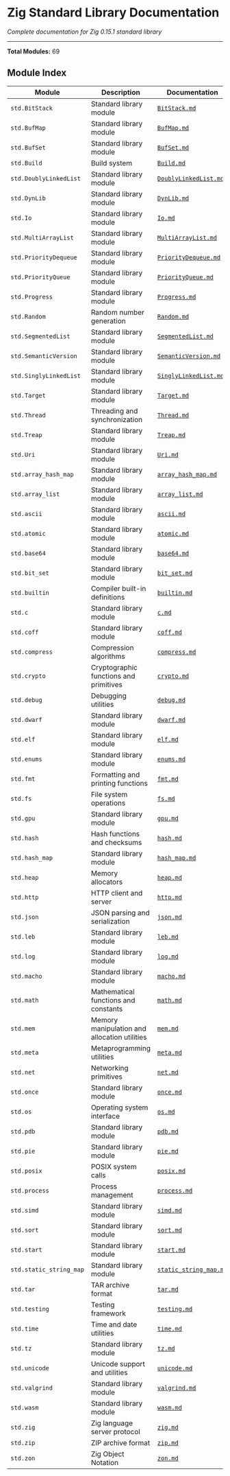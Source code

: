 # Zig Standard Library Documentation

*Complete documentation for Zig 0.15.1 standard library*

---

**Total Modules:** 69

## Module Index

| Module | Description | Documentation |
|--------|-------------|---------------|
| `std.BitStack` | Standard library module | [`BitStack.md`](./BitStack.md) |
| `std.BufMap` | Standard library module | [`BufMap.md`](./BufMap.md) |
| `std.BufSet` | Standard library module | [`BufSet.md`](./BufSet.md) |
| `std.Build` | Build system | [`Build.md`](./Build.md) |
| `std.DoublyLinkedList` | Standard library module | [`DoublyLinkedList.md`](./DoublyLinkedList.md) |
| `std.DynLib` | Standard library module | [`DynLib.md`](./DynLib.md) |
| `std.Io` | Standard library module | [`Io.md`](./Io.md) |
| `std.MultiArrayList` | Standard library module | [`MultiArrayList.md`](./MultiArrayList.md) |
| `std.PriorityDequeue` | Standard library module | [`PriorityDequeue.md`](./PriorityDequeue.md) |
| `std.PriorityQueue` | Standard library module | [`PriorityQueue.md`](./PriorityQueue.md) |
| `std.Progress` | Standard library module | [`Progress.md`](./Progress.md) |
| `std.Random` | Random number generation | [`Random.md`](./Random.md) |
| `std.SegmentedList` | Standard library module | [`SegmentedList.md`](./SegmentedList.md) |
| `std.SemanticVersion` | Standard library module | [`SemanticVersion.md`](./SemanticVersion.md) |
| `std.SinglyLinkedList` | Standard library module | [`SinglyLinkedList.md`](./SinglyLinkedList.md) |
| `std.Target` | Standard library module | [`Target.md`](./Target.md) |
| `std.Thread` | Threading and synchronization | [`Thread.md`](./Thread.md) |
| `std.Treap` | Standard library module | [`Treap.md`](./Treap.md) |
| `std.Uri` | Standard library module | [`Uri.md`](./Uri.md) |
| `std.array_hash_map` | Standard library module | [`array_hash_map.md`](./array_hash_map.md) |
| `std.array_list` | Standard library module | [`array_list.md`](./array_list.md) |
| `std.ascii` | Standard library module | [`ascii.md`](./ascii.md) |
| `std.atomic` | Standard library module | [`atomic.md`](./atomic.md) |
| `std.base64` | Standard library module | [`base64.md`](./base64.md) |
| `std.bit_set` | Standard library module | [`bit_set.md`](./bit_set.md) |
| `std.builtin` | Compiler built-in definitions | [`builtin.md`](./builtin.md) |
| `std.c` | Standard library module | [`c.md`](./c.md) |
| `std.coff` | Standard library module | [`coff.md`](./coff.md) |
| `std.compress` | Compression algorithms | [`compress.md`](./compress.md) |
| `std.crypto` | Cryptographic functions and primitives | [`crypto.md`](./crypto.md) |
| `std.debug` | Debugging utilities | [`debug.md`](./debug.md) |
| `std.dwarf` | Standard library module | [`dwarf.md`](./dwarf.md) |
| `std.elf` | Standard library module | [`elf.md`](./elf.md) |
| `std.enums` | Standard library module | [`enums.md`](./enums.md) |
| `std.fmt` | Formatting and printing functions | [`fmt.md`](./fmt.md) |
| `std.fs` | File system operations | [`fs.md`](./fs.md) |
| `std.gpu` | Standard library module | [`gpu.md`](./gpu.md) |
| `std.hash` | Hash functions and checksums | [`hash.md`](./hash.md) |
| `std.hash_map` | Standard library module | [`hash_map.md`](./hash_map.md) |
| `std.heap` | Memory allocators | [`heap.md`](./heap.md) |
| `std.http` | HTTP client and server | [`http.md`](./http.md) |
| `std.json` | JSON parsing and serialization | [`json.md`](./json.md) |
| `std.leb` | Standard library module | [`leb.md`](./leb.md) |
| `std.log` | Standard library module | [`log.md`](./log.md) |
| `std.macho` | Standard library module | [`macho.md`](./macho.md) |
| `std.math` | Mathematical functions and constants | [`math.md`](./math.md) |
| `std.mem` | Memory manipulation and allocation utilities | [`mem.md`](./mem.md) |
| `std.meta` | Metaprogramming utilities | [`meta.md`](./meta.md) |
| `std.net` | Networking primitives | [`net.md`](./net.md) |
| `std.once` | Standard library module | [`once.md`](./once.md) |
| `std.os` | Operating system interface | [`os.md`](./os.md) |
| `std.pdb` | Standard library module | [`pdb.md`](./pdb.md) |
| `std.pie` | Standard library module | [`pie.md`](./pie.md) |
| `std.posix` | POSIX system calls | [`posix.md`](./posix.md) |
| `std.process` | Process management | [`process.md`](./process.md) |
| `std.simd` | Standard library module | [`simd.md`](./simd.md) |
| `std.sort` | Standard library module | [`sort.md`](./sort.md) |
| `std.start` | Standard library module | [`start.md`](./start.md) |
| `std.static_string_map` | Standard library module | [`static_string_map.md`](./static_string_map.md) |
| `std.tar` | TAR archive format | [`tar.md`](./tar.md) |
| `std.testing` | Testing framework | [`testing.md`](./testing.md) |
| `std.time` | Time and date utilities | [`time.md`](./time.md) |
| `std.tz` | Standard library module | [`tz.md`](./tz.md) |
| `std.unicode` | Unicode support and utilities | [`unicode.md`](./unicode.md) |
| `std.valgrind` | Standard library module | [`valgrind.md`](./valgrind.md) |
| `std.wasm` | Standard library module | [`wasm.md`](./wasm.md) |
| `std.zig` | Zig language server protocol | [`zig.md`](./zig.md) |
| `std.zip` | ZIP archive format | [`zip.md`](./zip.md) |
| `std.zon` | Zig Object Notation | [`zon.md`](./zon.md) |
